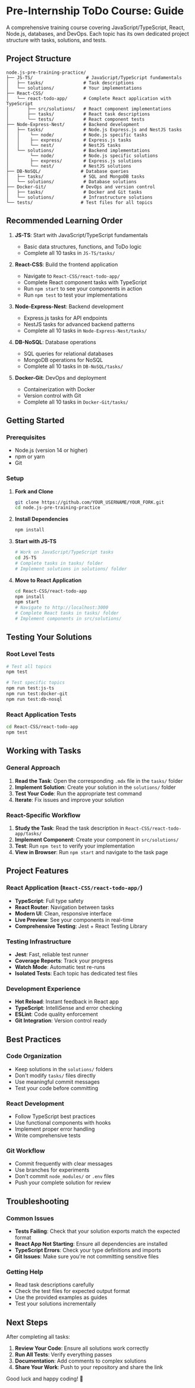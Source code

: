 # Pre-Internship ToDo Course: Guide

A comprehensive training course covering JavaScript/TypeScript, React, Node.js, databases, and DevOps. Each topic has its own dedicated project structure with tasks, solutions, and tests.

## Project Structure

```
node.js-pre-training-practice/
├── JS-TS/                    # JavaScript/TypeScript fundamentals
│   ├── tasks/               # Task descriptions
│   └── solutions/           # Your implementations
├── React-CSS/
│   └── react-todo-app/      # Complete React application with TypeScript
│       ├── src/solutions/   # React component implementations
│       ├── tasks/           # React task descriptions
│       └── tests/           # React component tests
├── Node-Express-Nest/       # Backend development
│   ├── tasks/               # Node.js Express.js and NestJS tasks
│   │    └── node/           # Node.js specific tasks
│   │    ├── express/        # Express.js tasks
│   │    └── nest/           # NestJS tasks
│   └── solutions/           # Backend implementations
│        └── node/           # Node.js specific solutions
│        ├── express/        # Express.js solutions
│        └── nest/           # NestJS solutions
├── DB-NoSQL/               # Database queries
│   ├── tasks/               # SQL and MongoDB tasks
│   └── solutions/           # Database solutions
├── Docker-Git/             # DevOps and version control
│   ├── tasks/               # Docker and Git tasks
│   └── solutions/           # Infrastructure solutions
└── tests/                  # Test files for all topics
```

## Recommended Learning Order

1. **JS-TS**: Start with JavaScript/TypeScript fundamentals

   - Basic data structures, functions, and ToDo logic
   - Complete all 10 tasks in `JS-TS/tasks/`

2. **React-CSS**: Build the frontend application

   - Navigate to `React-CSS/react-todo-app/`
   - Complete React component tasks with TypeScript
   - Run `npm start` to see your components in action
   - Run `npm test` to test your implementations

3. **Node-Express-Nest**: Backend development

   - Express.js tasks for API endpoints
   - NestJS tasks for advanced backend patterns
   - Complete all 10 tasks in `Node-Express-Nest/tasks/`

4. **DB-NoSQL**: Database operations

   - SQL queries for relational databases
   - MongoDB operations for NoSQL
   - Complete all 10 tasks in `DB-NoSQL/tasks/`

5. **Docker-Git**: DevOps and deployment
   - Containerization with Docker
   - Version control with Git
   - Complete all 10 tasks in `Docker-Git/tasks/`

## Getting Started

### Prerequisites

- Node.js (version 14 or higher)
- npm or yarn
- Git

### Setup

1. **Fork and Clone**

   ```bash
   git clone https://github.com/YOUR_USERNAME/YOUR_FORK.git
   cd node.js-pre-training-practice
   ```

2. **Install Dependencies**

   ```bash
   npm install
   ```

3. **Start with JS-TS**

   ```bash
   # Work on JavaScript/TypeScript tasks
   cd JS-TS
   # Complete tasks in tasks/ folder
   # Implement solutions in solutions/ folder
   ```

4. **Move to React Application**
   ```bash
   cd React-CSS/react-todo-app
   npm install
   npm start
   # Navigate to http://localhost:3000
   # Complete React tasks in tasks/ folder
   # Implement components in src/solutions/
   ```

## Testing Your Solutions

### Root Level Tests

```bash
# Test all topics
npm test

# Test specific topics
npm run test:js-ts
npm run test:docker-git
npm run test:db-nosql
```

### React Application Tests

```bash
cd React-CSS/react-todo-app
npm test
```

## Working with Tasks

### General Approach

1. **Read the Task**: Open the corresponding `.mdx` file in the `tasks/` folder
2. **Implement Solution**: Create your solution in the `solutions/` folder
3. **Test Your Code**: Run the appropriate test command
4. **Iterate**: Fix issues and improve your solution

### React-Specific Workflow

1. **Study the Task**: Read the task description in `React-CSS/react-todo-app/tasks/`
2. **Implement Component**: Create your component in `src/solutions/`
3. **Test**: Run `npm test` to verify your implementation
4. **View in Browser**: Run `npm start` and navigate to the task page

## Project Features

### React Application (`React-CSS/react-todo-app/`)

- **TypeScript**: Full type safety
- **React Router**: Navigation between tasks
- **Modern UI**: Clean, responsive interface
- **Live Preview**: See your components in real-time
- **Comprehensive Testing**: Jest + React Testing Library

### Testing Infrastructure

- **Jest**: Fast, reliable test runner
- **Coverage Reports**: Track your progress
- **Watch Mode**: Automatic test re-runs
- **Isolated Tests**: Each topic has dedicated test files

### Development Experience

- **Hot Reload**: Instant feedback in React app
- **TypeScript**: IntelliSense and error checking
- **ESLint**: Code quality enforcement
- **Git Integration**: Version control ready

## Best Practices

### Code Organization

- Keep solutions in the `solutions/` folders
- Don't modify `tasks/` files directly
- Use meaningful commit messages
- Test your code before committing

### React Development

- Follow TypeScript best practices
- Use functional components with hooks
- Implement proper error handling
- Write comprehensive tests

### Git Workflow

- Commit frequently with clear messages
- Use branches for experiments
- Don't commit `node_modules/` or `.env` files
- Push your complete solution for review

## Troubleshooting

### Common Issues

- **Tests Failing**: Check that your solution exports match the expected format
- **React App Not Starting**: Ensure all dependencies are installed
- **TypeScript Errors**: Check your type definitions and imports
- **Git Issues**: Make sure you're not committing sensitive files

### Getting Help

- Read task descriptions carefully
- Check the test files for expected output format
- Use the provided examples as guides
- Test your solutions incrementally

## Next Steps

After completing all tasks:

1. **Review Your Code**: Ensure all solutions work correctly
2. **Run All Tests**: Verify everything passes
3. **Documentation**: Add comments to complex solutions
4. **Share Your Work**: Push to your repository and share the link

Good luck and happy coding! 🚀
